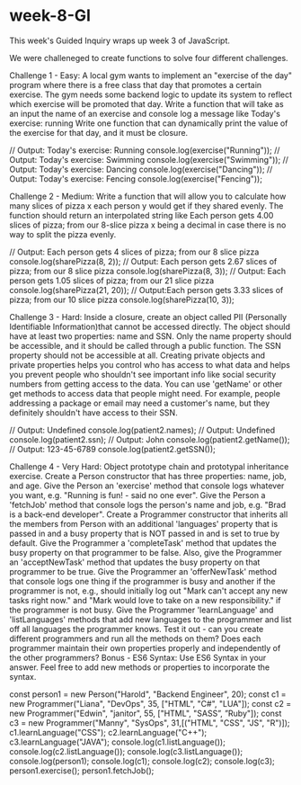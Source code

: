 # week-8-GI

This week's Guided Inquiry wraps up week 3 of JavaScript.

We were challeneged to create functions to solve four different challenges.

Challenge 1 - Easy:
A local gym wants to implement an "exercise of the day" program where there is a free class that day that promotes a certain exercise. The gym needs some backend logic to update its system to reflect which exercise will be promoted that day. Write a function that will take as an input the name of an exercise and console log a message like Today's exercise: running
 Write one function that can dynamically print the value of the exercise for that day, and it must be closure.

// Output: Today's exercise: Running
  console.log(exercise("Running")); 
// Output: Today's exercise: Swimming
  console.log(exercise("Swimming"));
// Output: Today's exercise: Dancing
  console.log(exercise("Dancing")); 
// Output: Today's exercise: Fencing
  console.log(exercise("Fencing")); 


Challenge 2 - Medium:
Write a function that will allow you to calculate how many slices of pizza x each person y would get if they shared evenly. The function should return an interpolated string like Each person gets 4.00 slices of pizza; from our 8-slice pizza x being a decimal in case there is no way to split the pizza evenly.

// Output: Each person gets 4 slices of pizza; from our 8 slice pizza
  console.log(sharePizza(8, 2)); 
// Output: Each person gets 2.67 slices of pizza; from our 8 slice pizza
  console.log(sharePizza(8, 3)); 
// Output: Each person gets 1.05 slices of pizza; from our 21 slice pizza
  console.log(sharePizza(21, 20));
// Output:Each person gets 3.33 slices of pizza; from our 10 slice pizza
  console.log(sharePizza(10, 3)); 

  
Challenge 3 - Hard:
Inside a closure, create an object called PII (Personally Identifiable Information)that cannot be accessed directly. The object should have at least two properties: name and SSN. Only the name property should be accessible, and it should be called through a public function. The SSN property should not be accessible at all. Creating private objects and private properties helps you control who has access to what data and helps you prevent people who shouldn't see important info like social security numbers from getting access to the data. You can use 'getName' or other get methods to access data that people might need. For example, people addressing a package or email may need a customer's name, but they definitely shouldn't have access to their SSN.

// Output: Undefined
  console.log(patient2.names); 
// Output: Undefined
  console.log(patient2.ssn); 
// Output: John
  console.log(patient2.getName());
// Output: 123-45-6789
  console.log(patient2.getSSN()); 


Challenge 4 - Very Hard:
Object prototype chain and prototypal inheritance exercise.
Create a Person constructor that has three properties: name, job, and age.
Give the Person an 'exercise' method that console logs whatever you want, e.g. "Running is fun! - said no one ever".
Give the Person a 'fetchJob' method that console logs the person's name and job, e.g. "Brad is a back-end developer".
Create a Programmer constructor that inherits all the members from Person with an additional 'languages' property that is passed in and a busy property that is NOT passed in and is set to true by default.
Give the Programmer a 'completeTask' method that updates the busy property on that programmer to be false. Also, give the Programmer an 'acceptNewTask' method that updates the busy property on that programmer to be true.
Give the Programmer an 'offerNewTask' method that console logs one thing if the programmer is busy and another if the programmer is not, e.g., should initially log out "Mark can't accept any new tasks right now." and "Mark would love to take on a new responsibility." if the programmer is not busy.
Give the Programmer 'learnLanguage' and 'listLanguages' methods that add new languages to the programmer and list off all languages the programmer knows.
Test it out - can you create different programmers and run all the methods on them? Does each programmer maintain their own properties properly and independently of the other programmers? Bonus - ES6 Syntax: Use ES6 Syntax in your answer. Feel free to add new methods or properties to incorporate the syntax.

const person1 = new Person("Harold", "Backend Engineer", 20);
const c1 = new Programmer("Liana", "DevOps", 35, ["HTML", "C#", "LUA"]);
const c2 = new Programmer("Edwin", "janitor", 55, ["HTML", "SASS”, ”Ruby"]);
const c3 = new Programmer("Manny", "SysOps", 31,[("HTML", "CSS", "JS", "R")]);
c1.learnLanguage("CSS");
c2.learnLanguage("C++");
c3.learnLanguage("JAVA");
console.log(c1.listLanguage());
console.log(c2.listLanguage());
console.log(c3.listLanguage());
console.log(person1);
console.log(c1);
console.log(c2);
console.log(c3);
person1.exercise();
person1.fetchJob();
